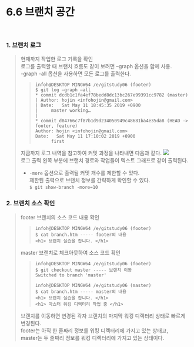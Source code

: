 6.6 브랜치 공간
=============
<br>

### 1. 브랜치 로그
>  현재까지 작업한 로그 기록을 확인 <br>
>  로그를 출력할 때 브랜치 흐름도 같이 보려면 –graph 옵션을 함께 사용. <br>
>  -graph -all 옵션을 사용하면 모든 로그를 출력한다.
>>  ```
>>  infoh@DESKTOP MINGW64 /e/gitstudy06 (footer) 
>>  $ git log –graph –all 
>>  * commit dcdb1c1fa4ef78bedd8dc13bc267e99391cc9782 (master) 
>>  | Author: hojin <infohojin@gmail.com> 
>>  | Date:   Sat May 11 18:45:35 2019 +0900 
>>  |     master working… 
>>  | 
>>  * commit d84766c7f87b1d9d234050949c48681ba4e35da8 (HEAD -> footer, feature) 
>>  Author: hojin <infohojin@gmail.com> 
>>  Date:   Sat May 11 17:10:02 2019 +0900 
>>        first 
>>  ```
>
>  지금까지 로그 내역을 참고하여 커밋 과정을 나타내면 다음과 같다.
>  <img src="https://thebook.io/img/080212/289560.png"> <br>
>  로그 출력 왼쪽 부분에 브랜치 경로와 작업들이 텍스트 그래프로 같이 출력된다. <br>
>  * `-more` 옵션으로 출력될 커밋 개수를 제한할 수 있다. <br>
>  제한된 출력으로 브랜치 정보를 간략하게 확인할 수 있다. <br>
>  ` $ git show-branch -more=10 `

### 2. 브랜치 소스 확인
>  footer 브랜치의 소스 코드 내용 확인 <br>
>>  ```
>>  infoh@DESKTOP MINGW64 /e/gitstudy06 (footer)
>>  $ cat branch.htm ----- footer의 내용
>>  <h1> 브랜치 실습을 합니다. </h1>
>>  ```
>  master 브랜치로 체크아웃하여 소스 코드 확인 <br>
>>  ```
>>  infoh@DESKTOP MINGW64 /e/gitstudy06 (footer)
>>  $ git checkout master ----- 브랜치 이동
>>  Switched to branch 'master'
>>
>>  infoh@DESKTOP MINGW64 /e/gitstudy06 (master)
>>  $ cat branch.htm ----- master의 내용
>>  <h1> 브랜치 실습을 합니다. </h1>
>>  <h1> 마스터 워킹 디렉터리 작업 중 </h1>
>
>  브랜치를 이동하면 변경된 각자 브랜치의 마지막 워킹 디렉터리 상태로 빠르게 변경된다.<br>
>  footer는 아직 한 줄짜리 정보를 워킹 디렉터리에 가지고 있는 상태고,<br>
>  master는 두 줄짜리 정보를 워킹 디렉터리에 가지고 있는 상태이다.
>  
